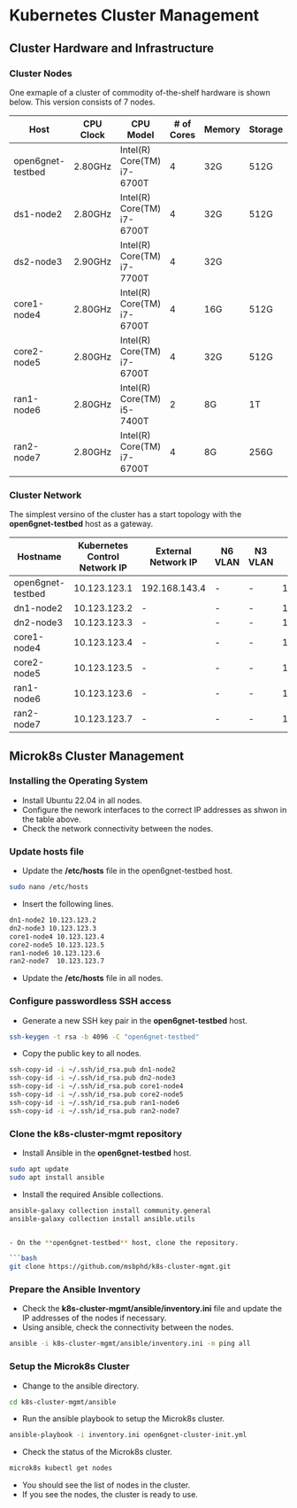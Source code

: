 # Kubernetes Cluster Management


## Cluster Hardware and Infrastructure

### Cluster Nodes

One exmaple of a cluster of commodity of-the-shelf hardware is shown below. This version consists of 7 nodes.

| Host                 | CPU Clock | CPU Model                  | # of Cores | Memory | Storage | Storage Interface | Network Standard | Network Bandwidth | Operating System  | Linux Distribution   |
|----------------------|-----------|----------------------------|------------|--------|---------|-------------------|------------------|-------------------|-------------------|----------------------|
| open6gnet-testbed    | 2.80GHz   | Intel(R) Core(TM) i7-6700T | 4          | 32G    | 512G    | SATA 3            | Ethernet         | 10000M/s          | Linux 5.15.0-122  | Ubuntu 22.04.31DS    |
| ds1-node2            | 2.80GHz   | Intel(R) Core(TM) i7-6700T | 4          | 32G    | 512G    | SATA 3            | Ethernet         | 10000M/s          | Linux 5.15.0-117  | Ubuntu 22.04.31DS    |
| ds2-node3            | 2.90GHz   | Intel(R) Core(TM) i7-7700T | 4          | 32G    |         |                   | Ethernet         | 10000M/s          | Linux 6.2.0-39    | Ubuntu 23.04         |
| core1-node4          | 2.80GHz   | Intel(R) Core(TM) i7-6700T | 4          | 16G    | 512G    | SATA 3            | Ethernet         | 10000M/s          | Linux 5.15.0-117  | Ubuntu 22.04.31DS    |
| core2-node5          | 2.80GHz   | Intel(R) Core(TM) i7-6700T | 4          | 32G    | 512G    | SATA 3            | Ethernet         | 10000M/s          | Linux 5.15.0-177  | Ubuntu 22.04.31DS    |
| ran1-node6           | 2.80GHz   | Intel(R) Core(TM) i5-7400T | 2          | 8G     | 1T      | SATA 3            | Ethernet         | 10000M/s          | Linux 5.15.0-117  | Ubuntu 22.04.31DS    |
| ran2-node7           | 2.80GHz   | Intel(R) Core(TM) i7-6700T | 4          | 8G     | 256G    | SATA 3            | Ethernet         | 10000M/s          | Linux 5.15.0-117  | Ubuntu 22.04.31DS    |


### Cluster Network

The simplest versino of the cluster has a start topology with the **open6gnet-testbed** host as a gateway.

| Hostname           | Kubernetes Control Network IP | External Network IP | N6 VLAN | N3 VLAN | Gateway       |
|--------------------|-------------------------------|---------------------|---------|---------|---------------|
| open6gnet-testbed  | 10.123.123.1                  | 192.168.143.4       | -       | -       | 192.168.143.1 |
| dn1-node2          | 10.123.123.2                  | -                   | -       | -       | 10.123.123.1  |
| dn2-node3          | 10.123.123.3                  | -                   | -       | -       | 10.123.123.1  |
| core1-node4        | 10.123.123.4                  | -                   | -       | -       | 10.123.123.1  |
| core2-node5        | 10.123.123.5                  | -                   | -       | -       | 10.123.123.1  |
| ran1-node6         | 10.123.123.6                  | -                   | -       | -       | 10.123.123.1  |
| ran2-node7         | 10.123.123.7                  | -                   | -       | -       | 10.123.123.1  |


## Microk8s Cluster  Management

### Installing the Operating System

- Install Ubuntu 22.04 in all nodes.
- Configure the nework interfaces to the correct IP addresses as shwon in the table above.
- Check the network connectivity between the nodes.

### Update hosts file

- Update the **/etc/hosts** file in the open6gnet-testbed host.

```bash
sudo nano /etc/hosts
```

- Insert the following lines.

```bash
dn1-node2 10.123.123.2
dn2-node3 10.123.123.3
core1-node4 10.123.123.4
core2-node5 10.123.123.5
ran1-node6 10.123.123.6
ran2-node7  10.123.123.7
```

- Update the **/etc/hosts** file in all nodes.


### Configure passwordless SSH access

- Generate a new SSH key pair in the **open6gnet-testbed** host.

```bash
ssh-keygen -t rsa -b 4096 -C "open6gnet-testbed"
```


- Copy the public key to all nodes.

```bash
ssh-copy-id -i ~/.ssh/id_rsa.pub dn1-node2
ssh-copy-id -i ~/.ssh/id_rsa.pub dn2-node3
ssh-copy-id -i ~/.ssh/id_rsa.pub core1-node4
ssh-copy-id -i ~/.ssh/id_rsa.pub core2-node5
ssh-copy-id -i ~/.ssh/id_rsa.pub ran1-node6
ssh-copy-id -i ~/.ssh/id_rsa.pub ran2-node7
```

### Clone the k8s-cluster-mgmt repository

- Install Ansible in the **open6gnet-testbed** host.

```bash
sudo apt update
sudo apt install ansible
```

- Install the required Ansible collections.

```bash
ansible-galaxy collection install community.general
ansible-galaxy collection install ansible.utils
```

```bash

- On the **open6gnet-testbed** host, clone the repository.

```bash
git clone https://github.com/msbphd/k8s-cluster-mgmt.git
```

### Prepare the Ansible Inventory

- Check the **k8s-cluster-mgmt/ansible/inventory.ini** file and update the IP addresses of the nodes if necessary.
- Using ansible, check the connectivity between the nodes.

```bash 
ansible -i k8s-cluster-mgmt/ansible/inventory.ini -m ping all
```

### Setup the Microk8s Cluster


- Change to the ansible directory.

```bash
cd k8s-cluster-mgmt/ansible
```

- Run the ansible playbook to setup the Microk8s cluster.

```bash
ansible-playbook -i inventory.ini open6gnet-cluster-init.yml
```

- Check the status of the Microk8s cluster.

```bash
microk8s kubectl get nodes
```

- You should see the list of nodes in the cluster.
- If you see the nodes, the cluster is ready to use.

